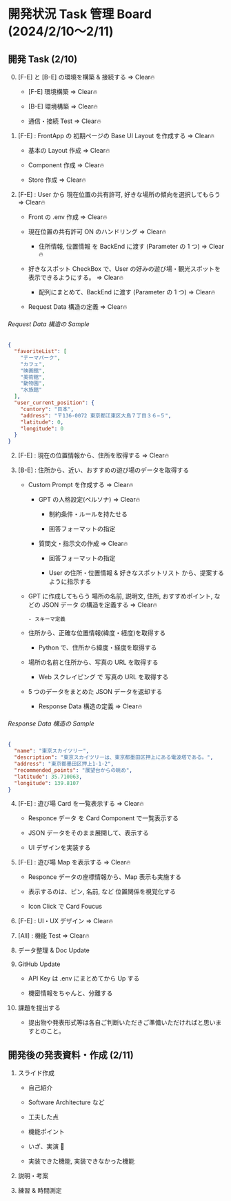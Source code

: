 # 開発状況 Task 管理 Board (2024/2/10〜2/11)

## 開発 Task (2/10)

0.  [F-E] と [B-E] の環境を構築 & 接続する => Clear🔥

    - [F-E] 環境構築 => Clear🔥

    - [B-E] 環境構築 => Clear🔥

    - 通信・接続 Test => Clear🔥

1.  [F-E] : FrontApp の 初期ページの Base UI Layout を作成する => Clear🔥

    - 基本の Layout 作成 => Clear🔥

    - Component 作成 => Clear🔥

    - Store 作成 => Clear🔥

2.  [F-E] : User から 現在位置の共有許可, 好きな場所の傾向を選択してもらう => Clear🔥

    - Front の .env 作成 => Clear🔥

    - 現在位置の共有許可 ON のハンドリング => Clear🔥

      - 住所情報, 位置情報 を BackEnd に渡す (Parameter の 1 つ) => Clear🔥

    - 好きなスポット CheckBox で、User の好みの遊び場・観光スポットを表示できるようにする。 => Clear🔥

      - 配列にまとめて、BackEnd に渡す (Parameter の 1 つ) => Clear🔥

    - Request Data 構造の定義 => Clear🔥

###### Request Data 構造の Sample

```json
{
  "favoriteList": [
    "テーマパーク",
    "カフェ",
    "映画館",
    "美術館",
    "動物園",
    "水族館"
  ],
  "user_current_position": {
    "cuntory": "日本",
    "address": "〒136-0072 東京都江東区大島７丁目３６−５",
    "latitude": 0,
    "longitude": 0
  }
}
```

2.  [F-E] : 現在の位置情報から、住所を取得する => Clear🔥

3.  [B-E] : 住所から、近い、おすすめの遊び場のデータを取得する

    - Custom Prompt を作成する => Clear🔥

      - GPT の人格設定(ペルソナ) => Clear🔥

        - 制約条件・ルールを持たせる

        - 回答フォーマットの指定

      - 質問文・指示文の作成 => Clear🔥

        - 回答フォーマットの指定

        - User の住所・位置情報 & 好きなスポットリスト から、提案するように指示する

    - GPT に作成してもらう 場所の名前, 説明文, 住所, おすすめポイント, などの JSON データ の構造を定義する => Clear🔥

          - スキーマ定義

    - 住所から、正確な位置情報(緯度・経度)を取得する

      - Python で、住所から緯度・経度を取得する

    - 場所の名前と住所から、写真の URL を取得する

      - Web スクレイピング で 写真の URL を取得する

    - 5 つのデータをまとめた JSON データを返却する

      - Response Data 構造の定義 => Clear🔥

###### Response Data 構造の Sample

```json
{
  "name": "東京スカイツリー",
  "description": "東京スカイツリーは、東京都墨田区押上にある電波塔である。",
  "address": "東京都墨田区押上1-1-2",
  "recommended_points": "展望台からの眺め",
  "latitude": 35.710063,
  "longitude": 139.8107
}
```

4. [F-E] : 遊び場 Card を一覧表示する => Clear🔥

   - Responce データ を Card Component で一覧表示する

   - JSON データをそのまま展開して、表示する

   - UI デザインを実装する

5. [F-E] : 遊び場 Map を表示する => Clear🔥

   - Responce データの座標情報から、Map 表示も実施する

   - 表示するのは、ピン, 名前, など 位置関係を視覚化する

   - Icon Click で Card Foucus

6. [F-E] : UI・UX デザイン => Clear🔥

7. [All] : 機能 Test => Clear🔥

8. データ整理 & Doc Update

9. GitHub Update

   - API Key は .env にまとめてから Up する

   - 機密情報をちゃんと、分離する

10. 課題を提出する

    - 提出物や発表形式等は各自ご判断いただきご準備いただければと思いますとのこと。

## 開発後の発表資料・作成 (2/11)

1. スライド作成

   - 自己紹介

   - Software Architecture など

   - 工夫した点

   - 機能ポイント

   - いざ、実演 🌟

   - 実装できた機能, 実装できなかった機能

2. 説明・考案

3. 練習 & 時間測定

